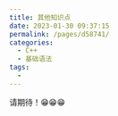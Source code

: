 ```yaml
---
title: 其他知识点
date: 2023-01-30 09:37:15
permalink: /pages/d58741/
categories:
  - C++
  - 基础语法
tags:
  - 
---
```

请期待！😁😁😁